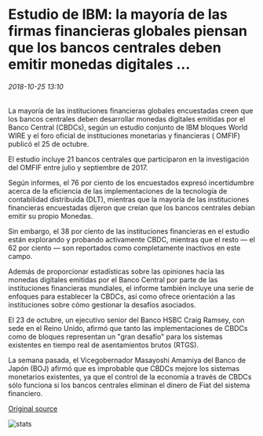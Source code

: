 # Estudio de IBM: la mayoría de las firmas financieras globales piensan que los bancos centrales deben emitir monedas digitales ...

###### 2018-10-25 13:10

La mayoría de las instituciones financieras globales encuestadas creen que los bancos centrales deben desarrollar monedas digitales emitidas por el Banco Central (CBDCs), según un estudio conjunto de IBM bloques World WIRE y el foro oficial de instituciones monetarias y financieras ( OMFIF) publicó el 25 de octubre.

El estudio incluye 21 bancos centrales que participaron en la investigación del OMFIF entre julio y septiembre de 2017.

Según informes, el 76 por ciento de los encuestados expresó incertidumbre acerca de la eficiencia de las implementaciones de la tecnología de contabilidad distribuida (DLT), mientras que la mayoría de las instituciones financieras encuestadas dijeron que creían que los bancos centrales debían emitir su propio Monedas.

Sin embargo, el 38 por ciento de las instituciones financieras en el estudio están explorando y probando activamente CBDC, mientras que el resto — el 62 por ciento — son reportados como completamente inactivos en este campo.

Además de proporcionar estadísticas sobre las opiniones hacia las monedas digitales emitidas por el Banco Central por parte de las instituciones financieras mundiales, el informe también incluye una serie de enfoques para establecer la CBDCs, así como ofrece orientación a las instituciones sobre cómo gestionar la desafíos asociados.

El 23 de octubre, un ejecutivo senior del Banco HSBC Craig Ramsey, con sede en el Reino Unido, afirmó que tanto las implementaciones de CBDCs como de bloques representan un "gran desafío" para los sistemas existentes en tiempo real de asentamientos brutos (RTGS).

La semana pasada, el Vicegobernador Masayoshi Amamiya del Banco de Japón (BOJ) afirmó que es improbable que CBDCs mejore los sistemas monetarios existentes, ya que el control de la economía a través de CBDCs sólo funciona si los bancos centrales eliminan el dinero de Fiat del sistema financiero.

[Original source](https://cointelegraph.com/news/ibm-study-most-global-financial-firms-think-central-banks-should-issue-digital-currencies)

![stats](https://c.statcounter.com/11760860/0/a89fa40b/1/ "stats")
